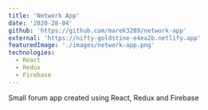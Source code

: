 ```yaml
---
title: 'Network App'
date: '2020-28-04'
github: 'https://github.com/marek3289/network-app'
external: 'https://nifty-goldstine-e4ea2b.netlify.app'
featuredImage: './images/network-app.png'
technologies:
  - React
  - Redux
  - Firebase
---
```


Small forum app created using React, Redux and Firebase